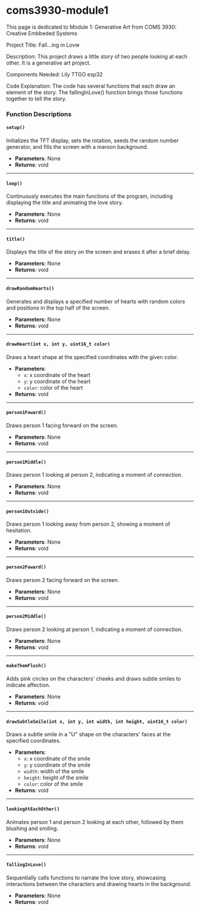 # coms3930-module1
This page is dedicated to Module 1: Generative Art from COMS 3930: Creative Embbeded Systems

Project Title: Fall...ing in Lovw

Description: This project draws a little story of two people looking at each other. It is a generative art project. 

Components Needed: Lily TTGO esp32

Code Explanation: The code has several functions that each draw an element of the story. The fallingInLove() function brings those functions together to tell the story. 

### Function Descriptions

#### `setup()`
Initializes the TFT display, sets the rotation, seeds the random number generator, and fills the screen with a maroon background.

- **Parameters**: None
- **Returns**: void

---

#### `loop()`
Continuously executes the main functions of the program, including displaying the title and animating the love story.

- **Parameters**: None
- **Returns**: void

---

#### `title()`
Displays the title of the story on the screen and erases it after a brief delay.

- **Parameters**: None
- **Returns**: void

---

#### `drawRandomHearts()`
Generates and displays a specified number of hearts with random colors and positions in the top half of the screen.

- **Parameters**: None
- **Returns**: void

---

#### `drawHeart(int x, int y, uint16_t color)`
Draws a heart shape at the specified coordinates with the given color.

- **Parameters**:
  - `x`: x coordinate of the heart
  - `y`: y coordinate of the heart
  - `color`: color of the heart
- **Returns**: void

---

#### `person1Foward()`
Draws person 1 facing forward on the screen.

- **Parameters**: None
- **Returns**: void

---

#### `person1Middle()`
Draws person 1 looking at person 2, indicating a moment of connection.

- **Parameters**: None
- **Returns**: void

---

#### `person1Outside()`
Draws person 1 looking away from person 2, showing a moment of hesitation.

- **Parameters**: None
- **Returns**: void

---

#### `person2Foward()`
Draws person 2 facing forward on the screen.

- **Parameters**: None
- **Returns**: void

---

#### `person2Middle()`
Draws person 2 looking at person 1, indicating a moment of connection.

- **Parameters**: None
- **Returns**: void

---

#### `makeThemFlush()`
Adds pink circles on the characters' cheeks and draws subtle smiles to indicate affection.

- **Parameters**: None
- **Returns**: void

---

#### `drawSubtleSmile(int x, int y, int width, int height, uint16_t color)`
Draws a subtle smile in a "U" shape on the characters' faces at the specified coordinates.

- **Parameters**:
  - `x`: x coordinate of the smile
  - `y`: y coordinate of the smile
  - `width`: width of the smile
  - `height`: height of the smile
  - `color`: color of the smile
- **Returns**: void

---

#### `lookingAtEachOther()`
Animates person 1 and person 2 looking at each other, followed by them blushing and smiling.

- **Parameters**: None
- **Returns**: void

---

#### `fallingInLove()`
Sequentially calls functions to narrate the love story, showcasing interactions between the characters and drawing hearts in the background.

- **Parameters**: None
- **Returns**: void

